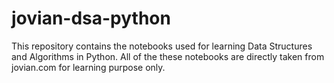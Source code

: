 # jovian-dsa-python
This repository contains the notebooks used for learning Data Structures and Algorithms in Python. All of the these notebooks are directly taken from jovian.com for learning purpose only.
